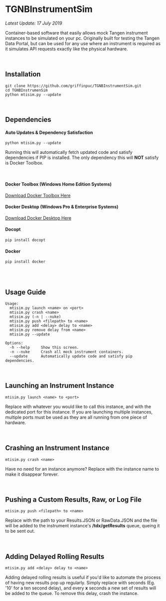 # TGNBInstrumentSim

*Latest Update: 17 July 2019*


Container-based software that easily allows mock Tangen instrument instances to be simulated
on your pc. Originally built for testing the Tangen Data Portal, but can be used for any use where
an instrument is required as it simulates API requests exactly like the physical hardware.

&nbsp;

## Installation
~~~~
git clone https://github.com/griffinpuc/TGNBInstrumentSim.git
cd TGNBInstrumenSim
python mtisim.py --update
~~~~ 

&nbsp;

## Dependencies

#### Auto Updates & Dependency Satisfaction
~~~~
python mtisim.py --update
~~~~
Running this will automatically fetch updated code and satisfy dependencies if PIP is installed. The
only dependency this will **NOT** satisfy is Docker Toolbox.

&nbsp;

#### Docker Toolbox (Windows Home Edition Systems)  
[Download Docker Toolbox Here](https://docs.docker.com/toolbox/toolbox_install_windows/)

#### Docker Desktop (Windows Pro & Enterprise Systems)
[Download Docker Desktop Here](https://hub.docker.com/editions/community/docker-ce-desktop-windows)

#### Docopt
~~~~
pip install docopt
~~~~
#### Docker
~~~~
pip install docker
~~~~

<br/><br/>
## Usage Guide
~~~~
Usage:
  mtisim.py launch <name> on <port>
  mtisim.py crash <name>
  mtisim.py (-n | --nuke)
  mtisim.py push <filepath> to <name>
  mtisim.py add <delay> delay to <name>
  mtisim.py remove delay from <name>
  mtisim.py --update

Options:
  -h --help     Show this screen.
  -n --nuke     Crash all mock instrument containers.
  --update      Automatically update code and satisfy pip dependencies.
~~~~
&nbsp;

## Launching an Instrument Instance

~~~~
mtisim.py launch <name> to <port>
~~~~

Replace <name> with whatever you would like to call this instance, and <port> with the dedicated
port for this instance. If you are launching multiple instances, multiple ports must be used as they
are all running from one piece of hardware.

&nbsp;

## Crashing an Instrument Instance

~~~~
mtisim.py crash <name>
~~~~

Have no need for an instance anymore? Replace <name> with the instance name to make it disappear forever.

&nbsp;

## Pushing a Custom Results, Raw, or Log File

~~~~
mtisim.py push <filepath> to <name>
~~~~

Replace <filepath> with the path to your Results.JSON or RawData.JSON and the file will be added to
the instrument instance's **/tdx/getResults** queue, queing it to be sent out.

&nbsp;

## Adding Delayed Rolling Results

~~~~
mtisim.py add <delay> delay to <name>
~~~~

Adding delayed rolling results is useful if you'd like to automate the process of having new results
pop up regularly. Simply replace <delay> with seconds (Eg. '10' for a ten second delay), and every
**x** seconds a new set of results will be added to the queue. To remove this delay, crash the instance.
